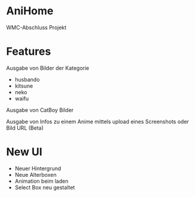 # AniHome
WMC-Abschluss Projekt

# Features

Ausgabe von Bilder der Kategorie
+ husbando
+ kitsune
+ neko
+ waifu

Ausgabe von CatBoy Bilder

Ausgabe von Infos zu einem Anime mittels upload eines Screenshots oder Bild URL (Beta)

# New UI
+ Neuer Hintergrund
+ Neue Alterboxen
+ Animation beim laden
+ Select Box neu gestaltet
